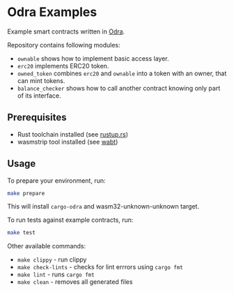 # Odra Examples

Example smart contracts written in [Odra](https://github.com/odradev/odra).

Repository contains following modules:
- `ownable` shows how to implement basic access layer.
- `erc20` implements ERC20 token.
- `owned_token` combines `erc20` and `ownable` into a token with an owner, that can mint tokens.
- `balance_checker` shows how to call another contract knowing only part of its interface.

## Prerequisites

- Rust toolchain installed (see [rustup.rs](https://rustup.rs/))
- wasmstrip tool installed (see [wabt](https://github.com/WebAssembly/wabt))

## Usage

To prepare your environment, run:

```bash
make prepare
```

This will install `cargo-odra` and wasm32-unknown-unknown target. 

To run tests against example contracts, run:

```bash
make test
```

Other available commands:

- `make clippy` - run clippy
- `make check-lints` - checks for lint errrors using `cargo fmt`
- `make lint` - runs `cargo fmt`
- `make clean` - removes all generated files